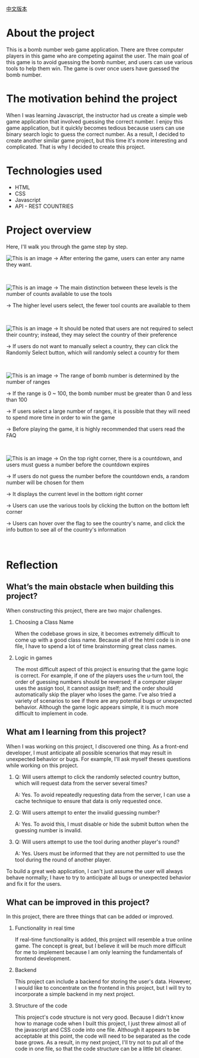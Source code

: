 [中文版本](Readme-Chinese/READMECHINESE.md)

# About the project

This is a bomb number web game application. There are three computer players in this game who are competing against the user. The main goal of this game is to avoid guessing the bomb number, and users can use various tools to help them win. The game is over once users have guessed the bomb number.

# The motivation behind the project

When I was learning Javascript, the instructor had us create a simple web game application that involved guessing the correct number. I enjoy this game application, but it quickly becomes tedious because users can use binary search logic to guess the correct number. As a result, I decided to create another similar game project, but this time it's more interesting and complicated. That is why I decided to create this project.

# Technologies used

- HTML
- CSS
- Javascript
- API - REST COUNTRIES

# Project overview

Here, I'll walk you through the game step by step.

![This is an image](/img/name.png)
&#8594; After entering the game, users can enter any name they want.

&nbsp;

![This is an image](/img/level.png)
&#8594; The main distinction between these levels is the number of counts available to use the tools

&#8594; The higher level users select, the fewer tool counts are available to them

&nbsp;

![This is an image](/img/country.png)
&#8594; It should be noted that users are not required to select their country; instead, they may select the country of their preference

&#8594; If users do not want to manually select a country, they can click the Randomly Select button, which will randomly select a country for them

&nbsp;

![This is an image](/img/range.png)
&#8594; The range of bomb number is determined by the number of ranges

&#8594; If the range is 0 ~ 100, the bomb number must be greater than 0 and less than 100

&#8594; If users select a large number of ranges, it is possible that they will need to spend more time in order to win the game

&#8594; Before playing the game, it is highly recommended that users read the FAQ

&nbsp;

![This is an image](/img/game.png)
&#8594; On the top right corner, there is a countdown, and users must guess a number before the countdown expires

&#8594; If users do not guess the number before the countdown ends, a random number will be chosen for them

&#8594; It displays the current level in the bottom right corner

&#8594; Users can use the various tools by clicking the button on the bottom left corner

&#8594; Users can hover over the flag to see the country's name, and click the info button to see all of the country's information

&nbsp;

# Reflection

## What’s the main obstacle when building this project?

When constructing this project, there are two major challenges.

1. Choosing a Class Name

   When the codebase grows in size, it becomes extremely difficult to come up with a good class name. Because all of the html code is in one file, I have to spend a lot of time brainstorming great class names.

2. Logic in games

   The most difficult aspect of this project is ensuring that the game logic is correct. For example, if one of the players uses the u-turn tool, the order of guessing numbers should be reversed; if a computer player uses the assign tool, it cannot assign itself; and the order should automatically skip the player who loses the game. I've also tried a variety of scenarios to see if there are any potential bugs or unexpected behavior. Although the game logic appears simple, it is much more difficult to implement in code.

## What am I learning from this project?

When I was working on this project, I discovered one thing. As a front-end developer, I must anticipate all possible scenarios that may result in unexpected behavior or bugs. For example, I'll ask myself theses questions while working on this project.

1. Q: Will users attempt to click the randomly selected country button, which will request data from the server several times?

   A: Yes. To avoid repeatedly requesting data from the server, I can use a cache technique to ensure that data is only requested once.

2. Q: Will users attempt to enter the invalid guessing number?

   A: Yes. To avoid this, I must disable or hide the submit button when the guessing number is invalid.

3. Q: Will users attempt to use the tool during another player's round?

   A: Yes. Users must be informed that they are not permitted to use the tool during the round of another player.

To build a great web application, I can't just assume the user will always behave normally; I have to try to anticipate all bugs or unexpected behavior and fix it for the users.

## What can be improved in this project?

In this project, there are three things that can be added or improved.

1. Functionality in real time

   If real-time functionality is added, this project will resemble a true online game. The concept is great, but I believe it will be much more difficult for me to implement because I am only learning the fundamentals of frontend development.

2. Backend

   This project can include a backend for storing the user's data. However, I would like to concentrate on the frontend in this project, but I will try to incorporate a simple backend in my next project.

3. Structure of the code

   This project's code structure is not very good. Because I didn't know how to manage code when I built this project, I just threw almost all of the javascript and CSS code into one file. Although it appears to be acceptable at this point, the code will need to be separated as the code base grows. As a result, in my next project, I'll try not to put all of the code in one file, so that the code structure can be a little bit cleaner.
